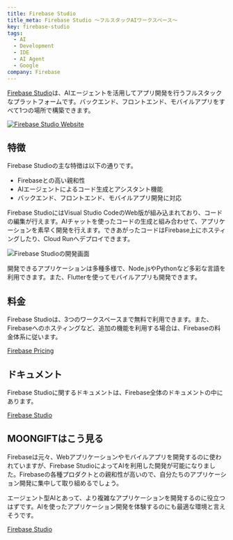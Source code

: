 ```yaml
---
title: Firebase Studio
title_meta: Firebase Studio 〜フルスタックAIワークスペース〜
key: firebase-studio
tags:
  - AI
  - Development
  - IDE
  - AI Agent
  - Google
company: Firebase
---
```


[Firebase Studio](https://firebase.studio/)は、AIエージェントを活用してアプリ開発を行うフルスタックなプラットフォームです。バックエンド、フロントエンド、モバイルアプリをすべて1つの場所で構築できます。

[![Firebase Studio Website](/img/services/firebase-studio.jpg)](https://firebase.studio/)

<!--more-->

## 特徴

Firebase Studioの主な特徴は以下の通りです。

- Firebaseとの高い親和性
- AIエージェントによるコード生成とアシスタント機能
- バックエンド、フロントエンド、モバイルアプリ開発に対応

Firebase StudioにはVisual Studio CodeのWeb版が組み込まれており、コードの編集が行えます。AIチャットを使ったコードの生成と組み合わせて、アプリケーションを素早く開発を行えます。できあがったコードはFirebase上にホスティングしたり、Cloud Runへデプロイできます。

![Firebase Studioの開発画面](/img/services/firebase-studio-2.jpg)

開発できるアプリケーションは多種多様で、Node.jsやPythonなど多彩な言語を利用できます。また、Flutterを使ってモバイルアプリも開発できます。

## 料金

Firebase Studioは、3つのワークスペースまで無料で利用できます。また、Firebaseへのホスティングなど、追加の機能を利用する場合は、Firebaseの料金体系に従います。

[Firebase Pricing](https://firebase.google.com/pricing?hl=ja)

## ドキュメント

Firebase Studioに関するドキュメントは、Firebase全体のドキュメントの中にあります。

[Firebase Studio](https://firebase.google.com/docs/studio?hl=ja)

## MOONGIFTはこう見る

Firebaseは元々、Webアプリケーションやモバイルアプリを開発するのに使われていますが、Firebase StudioによってAIを利用した開発が可能になりました。Firebaseの各種プロダクトとの親和性が高いので、自分たちのアプリケーション開発に集中して取り組めるでしょう。

エージェント型AIとあって、より複雑なアプリケーションを開発するのに役立つはずです。AIを使ったアプリケーション開発を体験するのにも最適な環境と言えそうです。

[Firebase Studio](https://firebase.studio/)

